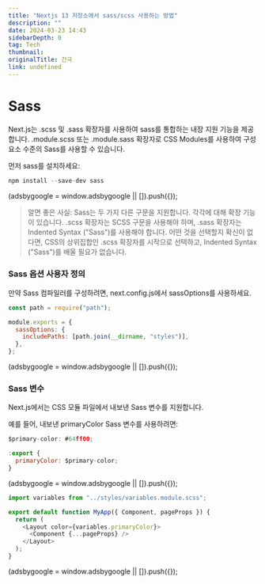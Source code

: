 ```yaml
---
title: "Nextjs 13 저장소에서 sass/scss 사용하는 방법"
description: ""
date: 2024-03-23 14:43
sidebarDepth: 0
tag: Tech
thumbnail:
originalTitle: 간극
link: undefined
---
```


# Sass

Next.js는 .scss 및 .sass 확장자를 사용하여 sass를 통합하는 내장 지원 기능을 제공합니다. .module.scss 또는 .module.sass 확장자로 CSS Modules를 사용하여 구성 요소 수준의 Sass를 사용할 수 있습니다.

먼저 sass를 설치하세요:

```js
npm install --save-dev sass
```

<!-- ui-log 수평형 -->

<ins class="adsbygoogle"
      style="display:block"
      data-ad-client="ca-pub-4877378276818686"
      data-ad-slot="9743150776"
      data-ad-format="auto"
      data-full-width-responsive="true"></ins>
<component is="script">
(adsbygoogle = window.adsbygoogle || []).push({});
</component>

> 알면 좋은 사실:
> Sass는 두 가지 다른 구문을 지원합니다. 각각에 대해 확장 기능이 있습니다. .scss 확장자는 SCSS 구문을 사용해야 하며, .sass 확장자는 Indented Syntax ("Sass")를 사용해야 합니다.
> 어떤 것을 선택할지 확신이 없다면, CSS의 상위집합인 .scss 확장자를 시작으로 선택하고, Indented Syntax ("Sass")를 배울 필요가 없습니다.

### Sass 옵션 사용자 정의

만약 Sass 컴파일러를 구성하려면, next.config.js에서 sassOptions를 사용하세요.

```js
const path = require("path");

module.exports = {
  sassOptions: {
    includePaths: [path.join(__dirname, "styles")],
  },
};
```

<!-- ui-log 수평형 -->

<ins class="adsbygoogle"
      style="display:block"
      data-ad-client="ca-pub-4877378276818686"
      data-ad-slot="9743150776"
      data-ad-format="auto"
      data-full-width-responsive="true"></ins>
<component is="script">
(adsbygoogle = window.adsbygoogle || []).push({});
</component>

### Sass 변수

Next.js에서는 CSS 모듈 파일에서 내보낸 Sass 변수를 지원합니다.

예를 들어, 내보낸 primaryColor Sass 변수를 사용하려면:

```js
$primary-color: #64ff00;

:export {
  primaryColor: $primary-color;
}
```

<!-- ui-log 수평형 -->

<ins class="adsbygoogle"
      style="display:block"
      data-ad-client="ca-pub-4877378276818686"
      data-ad-slot="9743150776"
      data-ad-format="auto"
      data-full-width-responsive="true"></ins>
<component is="script">
(adsbygoogle = window.adsbygoogle || []).push({});
</component>

```js
import variables from "../styles/variables.module.scss";

export default function MyApp({ Component, pageProps }) {
  return (
    <Layout color={variables.primaryColor}>
      <Component {...pageProps} />
    </Layout>
  );
}
```

<!-- ui-log 수평형 -->

<ins class="adsbygoogle"
      style="display:block"
      data-ad-client="ca-pub-4877378276818686"
      data-ad-slot="9743150776"
      data-ad-format="auto"
      data-full-width-responsive="true"></ins>
<component is="script">
(adsbygoogle = window.adsbygoogle || []).push({});
</component>

